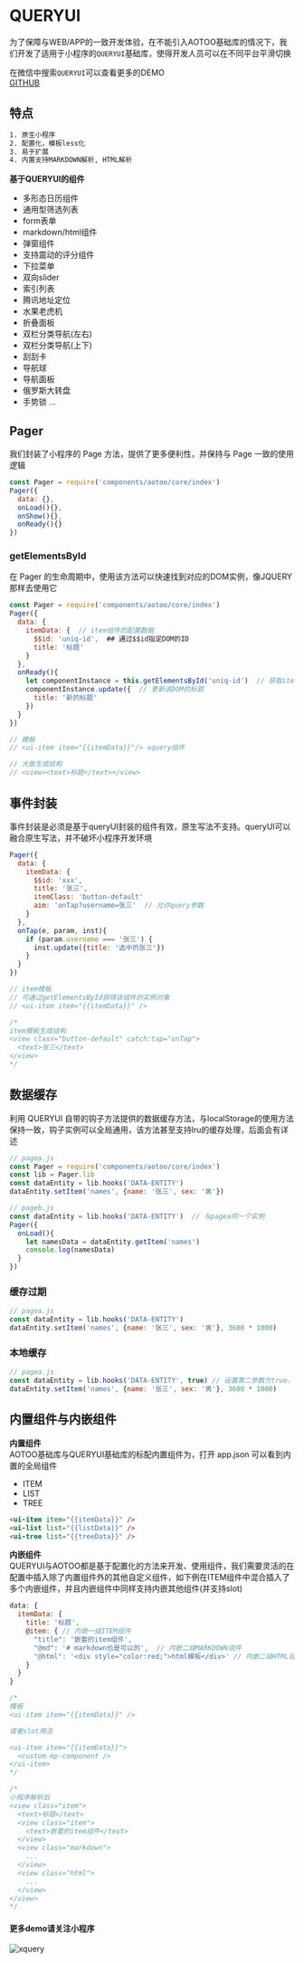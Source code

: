 # QUERYUI

为了保障与WEB/APP的一致开发体验，在不能引入AOTOO基础库的情况下，我们开发了适用于小程序的`QUERYUI`基础库，使得开发人员可以在不同平台平滑切换

在微信中搜索`QUERYUI`可以查看更多的DEMO  
[GITHUB](https://www.github.com/webkixi/aotoo-xquery)  

## 特点

```bash
1. 原生小程序
2. 配置化，模板less化
3. 易于扩展
4. 内置支持MARKDOWN解析, HTML解析
```

<div style="margin-top: 15px;" />  

__基于QUERYUI的组件__  

* 多形态日历组件
* 通用型筛选列表
* form表单
* markdown/html组件
* 弹窗组件
* 支持震动的评分组件
* 下拉菜单
* 双向slider
* 索引列表
* 腾讯地址定位  
* 水果老虎机
* 折叠面板
* 双栏分类导航(左右)
* 双栏分类导航(上下)
* 刮刮卡  
* 导航球
* 导航面板
* 俄罗斯大转盘
* 手势锁
...

## Pager

我们封装了小程序的 Page 方法，提供了更多便利性，并保持与 Page 一致的使用逻辑

```js
const Pager = require('components/aotoo/core/index')
Pager({
  data: {},
  onLoad(){},
  onShow(){},
  onReady(){}
})
```

### getElementsById  

在 Pager 的生命周期中，使用该方法可以快速找到对应的DOM实例，像JQUERY那样去使用它

```js
const Pager = require('components/aotoo/core/index')
Pager({
  data: {
    itemData: {  // item组件的配置数据
      $$id: 'uniq-id',  ## 通过$$id指定DOM的ID
      title: '标题'
    }
  },
  onReady(){
    let componentInstance = this.getElementsById('uniq-id')  // 获取item组件实例
    componentInstance.update({  // 更新该DOM的标题
      title: '新的标题'
    })
  }
})

// 模板
// <ui-item item="{{itemData}}"/> xquery组件

// 大致生成结构  
// <view><text>标题</text></view>
```

## 事件封装  

事件封装是必须是基于queryUI封装的组件有效，原生写法不支持。queryUI可以融合原生写法，并不破坏小程序开发环境

```js
Pager({
  data: {
    itemData: {
      $$id: 'xxx',
      title: '张三',
      itemClass: 'button-default'
      aim: 'onTap?username=张三'  // 允许query参数
    }
  },
  onTap(e, param, inst){
    if (param.username === '张三') {
      inst.update({title: '选中的张三'})
    }
  }
})

// item模板
// 可通过getElementsById获得该组件的实例对象
// <ui-item item="{{itemData}}" />

/*
item模板生成结构
<view class="button-default" catch:tap="onTap">  
  <text>张三</text>
</view>
*/
```

## 数据缓存

利用 QUERYUI 自带的钩子方法提供的数据缓存方法，与localStorage的使用方法保持一致，钩子实例可以全局通用，该方法甚至支持lru的缓存处理，后面会有详述

```js
// pagea.js
const Pager = require('components/aotoo/core/index')
const lib = Pager.lib
const dataEntity = lib.hooks('DATA-ENTITY')
dataEntity.setItem('names', {name: '张三', sex: '男'})

// pageb.js
const dataEntity = lib.hooks('DATA-ENTITY')  // 与pagea同一个实例
Pager({
  onLoad(){
    let namesData = dataEntity.getItem('names')
    console.log(namesData)
  }
})
```

### 缓存过期

```js
// pagea.js
const dataEntity = lib.hooks('DATA-ENTITY')
dataEntity.setItem('names', {name: '张三', sex: '男'}, 3600 * 1000)
```

### 本地缓存

```js
// pagea.js
const dataEntity = lib.hooks('DATA-ENTITY', true) // 设置第二参数为true，数据会保存到小程序的localStorage中
dataEntity.setItem('names', {name: '张三', sex: '男'}, 3600 * 1000)
```

## 内置组件与内嵌组件

__内置组件__  
AOTOO基础库与QUERYUI基础库的标配内置组件为，打开 app.json 可以看到内置的全局组件

* ITEM
* LIST
* TREE

```html
<ui-item item="{{itemData}}" />
<ui-list list="{{listData}}" />
<ui-tree list="{{treeData}}" />
```  

__内嵌组件__  
QUERYUI与AOTOO都是基于配置化的方法来开发、使用组件，我们需要灵活的在配置中插入除了内置组件外的其他自定义组件，如下例在ITEM组件中混合插入了多个内嵌组件，并且内嵌组件中同样支持内嵌其他组件(并支持slot)

```js
data: {
  itemData: {
    title: '标题',
    @item: { // 内嵌一级ITEM组件
      "title": '嵌套的item组件',
      "@md": '# markdown也是可以的',  // 内嵌二级MARKDOWN组件
      "@html": '<div style="color:red;">html模板</div>' // 内嵌二级HTML组件
    }
  }
}

/*
模板  
<ui-item item="{{itemData}}" />

或者slot用法  

<ui-item item="{{itemData}}">
  <custom-mp-component /> 
</ui-item>
*/

/*
小程序解析后
<view class="item">
  <text>标题</text>
  <view class="item">
    <text>嵌套的item组件</text>
  </view>
  <view class="markdown">
    ...
  </view>
  <view class="html">
    ...
  </view>
</view>
*/
```

#### 更多demo请关注小程序

![xquery](http://www.agzgz.com/imgs/xquery.png)

